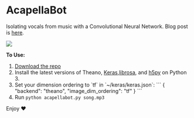 # AcapellaBot
Isolating vocals from music with a Convolutional Neural Network.  Blog post is [here](http://www.madebyollin.com/posts/cnn_acapella_extraction/).

![](https://d2ppvlu71ri8gs.cloudfront.net/items/2w3t3x1A112i3Y330J2B/output2.gif)

<strong>To Use:</strong>

<ol>
<li><a href="https://github.com/madebyollin/acapellabot/archive/master.zip">Download the repo</a></li>
<li>Install the latest versions of Theano, <a href="https://keras.io/">Keras</a>,<a href="https://github.com/librosa/librosa">librosa</a>, and <a href="http://www.h5py.org/">h5py</a> on Python 3.</li>
<li>Set your dimension ordering to `tf` in `~/keras/keras.json`:
```
{
    "backend": "theano",
    "image_dim_ordering": "tf"
}
```
</li>
<li>Run <code>python acapellabot.py song.mp3</code></li>
</ol>

Enjoy ❤
